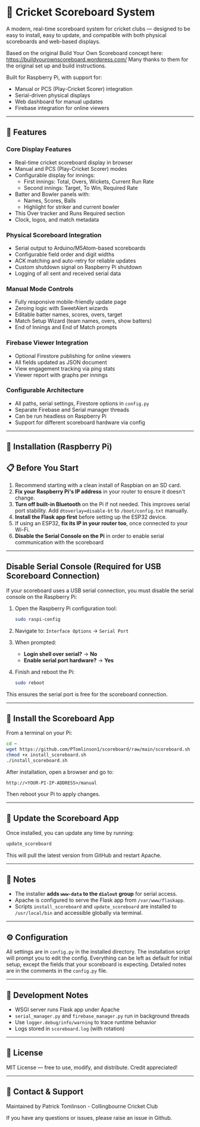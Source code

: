 # 🏏 Cricket Scoreboard System

A modern, real-time scoreboard system for cricket clubs — designed to be easy to install, easy to update, and compatible with both physical scoreboards and web-based displays.

Based on the original Build Your Own Scoreboard concept here: https://buildyourownscoreboard.wordpress.com/
Many thanks to them for the original set up and build instructions.

Built for Raspberry Pi, with support for:
- Manual or PCS (Play-Cricket Scorer) integration
- Serial-driven physical displays
- Web dashboard for manual updates
- Firebase integration for online viewers

---

## 🔧 Features

### Core Display Features
- Real-time cricket scoreboard display in browser
- Manual and PCS (Play-Cricket Scorer) modes
- Configurable display for innings:
  - First innings: Total, Overs, Wickets, Current Run Rate
  - Second innings: Target, To Win, Required Rate
- Batter and Bowler panels with:
  - Names, Scores, Balls
  - Highlight for striker and current bowler
- This Over tracker and Runs Required section
- Clock, logos, and match metadata

### Physical Scoreboard Integration
- Serial output to Arduino/M5Atom-based scoreboards
- Configurable field order and digit widths
- ACK matching and auto-retry for reliable updates
- Custom shutdown signal on Raspberry Pi shutdown
- Logging of all sent and received serial data

### Manual Mode Controls
- Fully responsive mobile-friendly update page
- Zeroing logic with SweetAlert wizards
- Editable batter names, scores, overs, target
- Match Setup Wizard (team names, overs, show batters)
- End of Innings and End of Match prompts

### Firebase Viewer Integration
- Optional Firestore publishing for online viewers
- All fields updated as JSON document
- View engagement tracking via ping stats
- Viewer report with graphs per innings

### Configurable Architecture
- All paths, serial settings, Firestore options in `config.py`
- Separate Firebase and Serial manager threads
- Can be run headless on Raspberry Pi
- Support for different scoreboard hardware via config

---

## 🚀 Installation (Raspberry Pi)

## 📋 Before You Start

1. Recommend starting with a clean install of Raspbian on an SD card.
2. **Fix your Raspberry Pi's IP address** in your router to ensure it doesn't change.
3. **Turn off built-in Bluetooth** on the Pi if not needed. This improves serial port stability. Add `dtoverlay=disable-bt` to `/boot/config.txt` manually.
4. **Install the Flask app first** before setting up the ESP32 device.
5. If using an ESP32, **fix its IP in your router too**, once connected to your Wi-Fi.
6. **Disable the Serial Console on the Pi** in order to enable serial communication with the scoreboard
---

## Disable Serial Console (Required for USB Scoreboard Connection)

If your scoreboard uses a USB serial connection, you must disable the serial console on the Raspberry Pi:

1. Open the Raspberry Pi configuration tool:
   ```bash
   sudo raspi-config
   ```

2. Navigate to:
   `Interface Options` → `Serial Port`

3. When prompted:
   - **Login shell over serial?** → **No**
   - **Enable serial port hardware?** → **Yes**

4. Finish and reboot the Pi:
   ```bash
   sudo reboot
   ```

This ensures the serial port is free for the scoreboard connection.

---

## 🚀 Install the Scoreboard App

From a terminal on your Pi:

```bash
cd ~
wget https://github.com/PTomlinson1/scoreboard/raw/main/scoreboard.sh
chmod +x install_scoreboard.sh
./install_scoreboard.sh
```

After installation, open a browser and go to:

```
http://<YOUR-PI-IP-ADDRESS>/manual
```

Then reboot your Pi to apply changes.

---

## 🔄 Update the Scoreboard App

Once installed, you can update any time by running:

```bash
update_scoreboard
```

This will pull the latest version from GitHub and restart Apache.

---

## 📎 Notes

- The installer **adds `www-data` to the `dialout` group** for serial access.
- Apache is configured to serve the Flask app from `/var/www/flaskapp`.
- Scripts `install_scoreboard` and `update_scoreboard` are installed to `/usr/local/bin` and accessible globally via terminal.

---

## ⚙️ Configuration

All settings are in `config.py` in the installed directory.
The installation script will prompt you to edit the config.
Everything can be left as default for initial setup, except the fields that your scoreboard is expecting.
Detailed notes are in the comments in the `config.py` file.

---

## 🧪 Development Notes

- WSGI server runs Flask app under Apache
- `serial_manager.py` and `firebase_manager.py` run in background threads
- Use `logger.debug/info/warning` to trace runtime behavior
- Logs stored in `scoreboard.log` (with rotation)

---

## 📄 License

MIT License — free to use, modify, and distribute. Credit appreciated!

---

## 💬 Contact & Support

Maintained by Patrick Tomlinson - Collingbourne Cricket Club

If you have any questions or issues, please raise an issue in Github.
